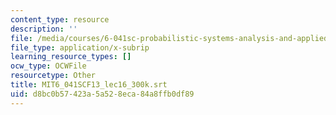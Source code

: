 ```yaml
---
content_type: resource
description: ''
file: /media/courses/6-041sc-probabilistic-systems-analysis-and-applied-probability-fall-2013/d8bc0b57423a5a528eca84a8ffb0df89_MIT6_041SCF13_lec16_300k.vtt
file_type: application/x-subrip
learning_resource_types: []
ocw_type: OCWFile
resourcetype: Other
title: MIT6_041SCF13_lec16_300k.srt
uid: d8bc0b57-423a-5a52-8eca-84a8ffb0df89
---
```

